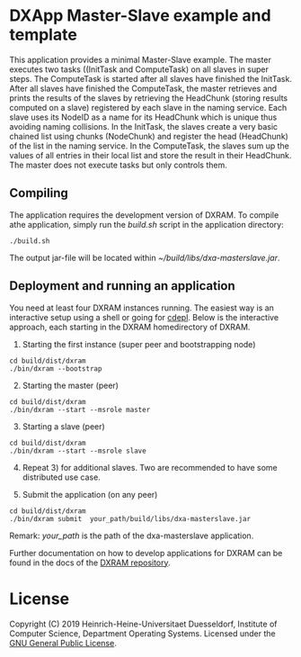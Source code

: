 # DXApp Master-Slave example and template
This application provides a minimal Master-Slave example. The master executes two tasks ((InitTask and ComputeTask) on
all slaves in super steps. The ComputeTask is started after all slaves have finished the InitTask. After all slaves
have finished the ComputeTask, the master retrieves and prints the results of the slaves by retrieving the HeadChunk
(storing results computed on a slave) registered by each slave in the naming service. Each slave uses its NodeID as
a name for its HeadChunk which is unique thus avoiding naming collisions. In the InitTask, the slaves create a very
basic chained list using chunks (NodeChunk) and register the head (HeadChunk) of the list in the naming service.
In the ComputeTask, the slaves sum up the values of all entries in their local list and store the result in their
HeadChunk. The master does not execute tasks but only controls them.

## Compiling
The application requires the development version of DXRAM. To compile athe application, simply run the *build.sh* script
in the application directory:
```
./build.sh
```
The output jar-file will be located within *~/build/libs/dxa-masterslave.jar*.

## Deployment and running an application
You need at least four DXRAM instances running. The easiest way is an interactive setup using a shell or going for
[cdepl](https://github.com/hhu-bsinfo/cdepl). Below is the interactive approach, each starting in the DXRAM homedirectory
of DXRAM.
1) Starting the first instance (super peer and bootstrapping node)
```
cd build/dist/dxram
./bin/dxram --bootstrap
```

2) Starting the master (peer)
```
cd build/dist/dxram
./bin/dxram --start --msrole master
```

3) Starting a slave (peer)
```
cd build/dist/dxram
./bin/dxram --start --msrole slave
```

4) Repeat 3) for additional slaves. Two are recommended to have some distributed use case.

5) Submit the application (on any peer)
```
cd build/dist/dxram
./bin/dxram submit  your_path/build/libs/dxa-masterslave.jar
```

Remark: *your_path* is the path of the dxa-masterslave application.

Further documentation on how to develop applications for DXRAM can be
found in the docs of the [DXRAM repository](https://github.com/hhu-bsinfo/dxram/).

# License
Copyright (C) 2019 Heinrich-Heine-Universitaet Duesseldorf, Institute of Computer Science, Department Operating Systems.
Licensed under the [GNU General Public License](LICENSE.md).
